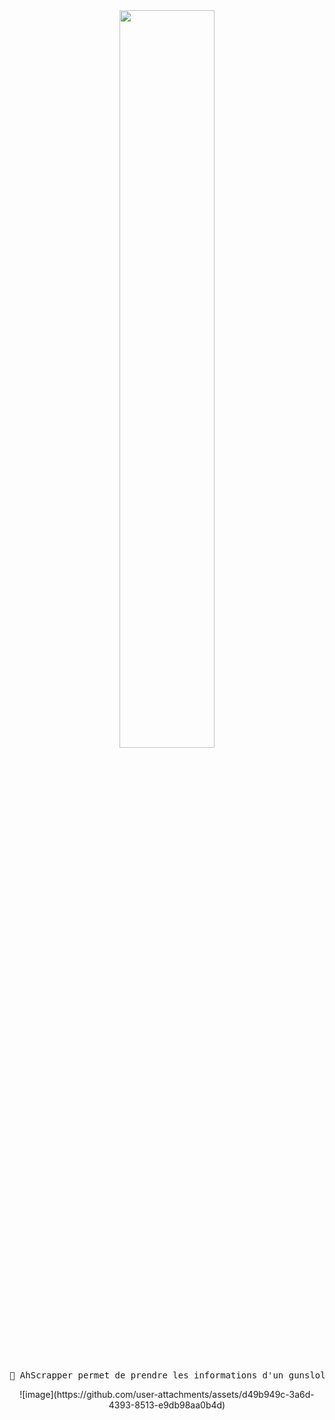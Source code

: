<div align="center">
<img src="https://readme-typing-svg.demolab.com/?font=Roboto+Slab&pause=1000&color=0e37eff&center=true&random=true&lines=Gunslol+en+Scrapper;%26" width="55%" />
<br><br>
<pre>
🔎 AhScrapper permet de prendre les informations d'un gunslol ( background,music,cursor)
</pre>
![image](https://github.com/user-attachments/assets/d49b949c-3a6d-4393-8513-e9db98aa0b4d)
</div>
